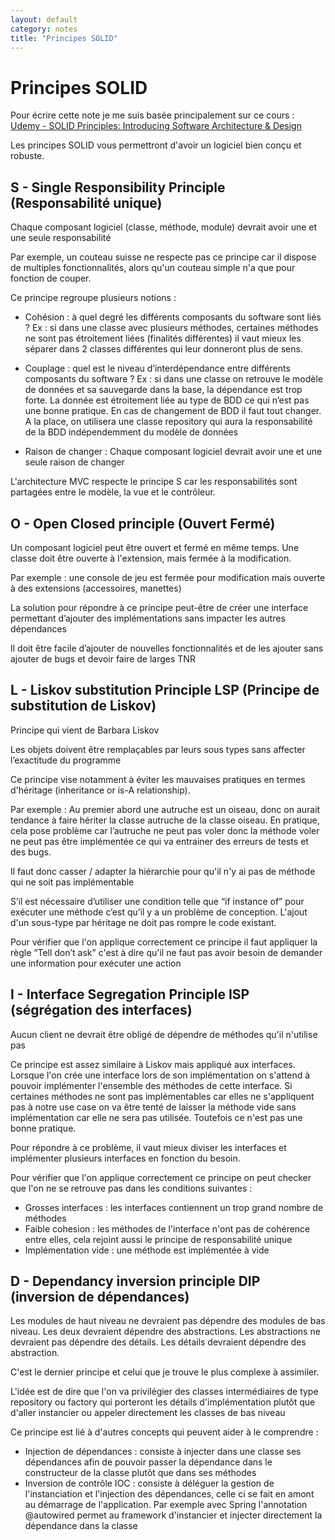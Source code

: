 ```yaml
---
layout: default
category: notes
title: "Principes SOLID"
---
```


# Principes SOLID

Pour écrire cette note je me suis basée principalement sur ce cours : [Udemy - SOLID Principles: Introducing Software Architecture & Design](https://www.udemy.com/course/solid-design/learn/lecture/15983704#overview)

Les principes SOLID vous permettront d'avoir un logiciel bien conçu et robuste.


## S - Single Responsibility Principle (Responsabilité unique)

Chaque composant logiciel (classe, méthode, module) devrait avoir une et une seule responsabilité

Par exemple, un couteau suisse ne respecte pas ce principe car il dispose de multiples fonctionnalités, alors qu'un couteau simple n'a que pour fonction de couper.

Ce principe regroupe plusieurs notions :
* Cohésion : à quel degré les différents composants du software sont liés ?
Ex : si dans une classe avec plusieurs méthodes, certaines méthodes ne sont pas étroitement liées (finalités différentes) il vaut mieux les séparer dans 2 classes différentes qui leur donneront plus de sens.

* Couplage : quel est le niveau d’interdépendance entre différents composants du software ?
Ex : si dans une classe on retrouve le modèle de données et sa sauvegarde dans la base, la dépendance est trop forte. La donnée est étroitement liée au type de BDD ce qui n’est pas une bonne pratique. En cas de changement de BDD il faut tout changer.
A la place, on utilisera une classe repository qui aura la responsabilité de la BDD indépendemment du modèle de données

* Raison de changer : Chaque composant logiciel devrait avoir une et une seule raison de changer

L'architecture MVC respecte le principe S car les responsabilités sont partagées entre le modèle, la vue et le contrôleur.

## O - Open Closed principle (Ouvert Fermé)

Un composant logiciel peut être ouvert et fermé en même temps. Une classe doit être ouverte à l'extension, mais fermée à la modification.

Par exemple : une console de jeu est fermée pour modification mais ouverte à des extensions (accessoires, manettes)

La solution pour répondre à ce principe peut-être de créer une interface permettant d’ajouter des implémentations sans impacter les autres dépendances

Il doit être facile d’ajouter de nouvelles fonctionnalités et de les ajouter sans ajouter de bugs et devoir faire de larges TNR


## L - Liskov substitution Principle LSP (Principe de substitution de Liskov)

Principe qui vient de Barbara Liskov

Les objets doivent être remplaçables par leurs sous types sans affecter l’exactitude du programme

Ce principe vise notamment à éviter les mauvaises pratiques en termes d'héritage (inheritance or is-A relationship).

Par exemple : Au premier abord une autruche est un oiseau, donc on aurait tendance à faire hériter la classe autruche de la classe oiseau. En pratique, cela pose problème car l’autruche ne peut pas voler donc la méthode voler ne peut pas être implémentée ce qui va entrainer des erreurs de tests et des bugs.

Il faut donc casser / adapter la hiérarchie pour qu'il n'y ai pas de méthode qui ne soit pas implémentable

S’il est nécessaire d’utiliser une condition telle que “if instance of” pour exécuter une méthode c’est qu’il y a un problème de conception. L'ajout d'un sous-type par héritage ne doit pas rompre le code existant.

Pour vérifier que l'on applique correctement ce principe il faut appliquer la règle “Tell don’t ask” c'est à dire qu'il ne faut pas avoir besoin de demander une information pour exécuter une action


## I - Interface Segregation Principle ISP (ségrégation des interfaces)

Aucun client ne devrait être obligé de dépendre de méthodes qu'il n'utilise pas

Ce principe est assez similaire à Liskov mais appliqué aux interfaces.
Lorsque l'on crée une interface lors de son implémentation on s'attend à pouvoir implémenter l'ensemble des méthodes de cette interface. Si certaines méthodes ne sont pas implémentables car elles ne s'appliquent pas à notre use case on va être tenté de laisser la méthode vide sans implémentation car elle ne sera pas utilisée. Toutefois ce n'est pas une bonne pratique.

Pour répondre à ce problème, il vaut mieux diviser les interfaces et implémenter plusieurs interfaces en fonction du besoin.

Pour vérifier que l'on applique correctement ce principe on peut checker que l'on ne se retrouve pas dans les conditions suivantes :
* Grosses interfaces : les interfaces contiennent un trop grand nombre de méthodes 
* Faible cohesion : les méthodes de l'interface n'ont pas de cohérence entre elles, cela rejoint aussi le principe de responsabilité unique
* Implémentation vide : une méthode est implémentée à vide

## D - Dependancy inversion principle DIP (inversion de dépendances)

Les modules de haut niveau ne devraient pas dépendre des modules de bas niveau. Les deux devraient dépendre des abstractions.
Les abstractions ne devraient pas dépendre des détails. Les détails devraient dépendre des abstraction.

C'est le dernier principe et celui que je trouve le plus complexe à assimiler.

L'idée est de dire que l'on va privilégier des classes intermédiaires de type repository ou factory qui porteront les détails d'implémentation plutôt que d'aller instancier ou appeler directement les classes de bas niveau

Ce principe est lié à d'autres concepts qui peuvent aider à le comprendre :
* Injection de dépendances : consiste à injecter dans une classe ses dépendances afin de pouvoir passer la dépendance dans le constructeur de la classe plutôt que dans ses méthodes
* Inversion de contrôle IOC : consiste à déléguer la gestion de l'instanciation et l'injection des dépendances, celle ci se fait en amont au démarrage de l'application. Par exemple avec Spring l'annotation @autowired permet au framework d'instancier et injecter directement la dépendance dans la classe

